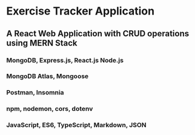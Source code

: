 
# Exercise Tracker Application

## A React Web Application with CRUD operations using MERN Stack

### MongoDB, Express.js, React.js Node.js

### MongoDB Atlas, Mongoose
### Postman, Insomnia
### npm, nodemon, cors, dotenv
### JavaScript, ES6, TypeScript, Markdown, JSON
